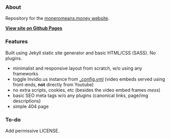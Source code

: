 ### About

Repository for the [moneromeans.money website](https://moneromeans.money).

**[View site on Github Pages](https://escapethe3ra.github.io/monero-means-money/)** 

### Features

Built using Jekyll static site generator and basic HTML/CSS (SASS). No plugins.

- minimalist and responsive layout from scratch, w/o using any frameworks
- toggle Invidio.us instance from [_config.yml](https://github.com/escapethe3RA/monero-means-money/blob/main/_config.yml) (video embeds served using front-ends, **not** directly from Youtube)
- no extra scripts, cookies, etc (besides the video embed frames *mess*)
- basic SEO meta tags w/o any plugins (canonical links, page/img descriptions)
- simple 404 page

### To-do

Add permissive LICENSE.
